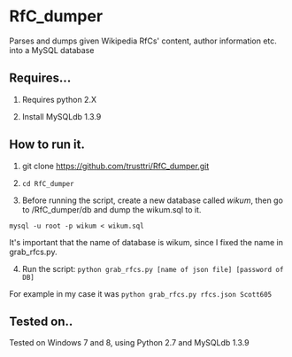 # RfC_dumper
Parses and dumps given Wikipedia RfCs' content, author information etc. into a MySQL database

## Requires...
1. Requires python 2.X

2. Install MySQLdb 1.3.9

## How to run it.
1. git clone https://github.com/trusttri/RfC_dumper.git

2. `cd RfC_dumper`

3. Before running the script, create a new database called *wikum*, then go to /RfC_dumper/db and dump the wikum.sql to it.

  `mysql -u root -p wikum < wikum.sql`

  It's important that the name of database is wikum, since I fixed the name in grab_rfcs.py.

4. Run the script: `python grab_rfcs.py [name of json file] [password of DB]`

  For example in my case it was `python grab_rfcs.py rfcs.json Scott605`


## Tested on..
Tested on Windows 7 and 8, using Python 2.7 and MySQLdb 1.3.9
